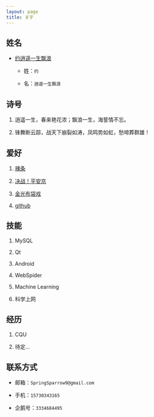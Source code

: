 ```yaml
---
layout: page 
title: 关于
---
```


## 姓名

- [约逍遥一生飘浪](https://music.163.com/#/song?id=551337306)
  
  - 姓：`约`
  
  - 名：`逍遥一生飘浪`

## 诗号

1. 逍遥一生，春来艳花浓；飘浪一生，海誓情不忘。

2. 锋舞断云踪，战天下崩裂如涛，凤鸣势如虹，愁啼葬群雄！

## 爱好

1. [辣条](http://www.weilongshipin.com/)

2. [决战！平安京](http://moba.163.com/index.html)

3. [金光布袋戏](https://www.bilibili.com/bangumi/media/md25632727)

4. [github](https://github.com/)

## 技能
1. MySQL

2. Qt

3. Android

4. WebSpider

5. Machine Learning

6. 科学上网

## 经历 
1. CQU

2. 待定...

## 联系方式
- 邮箱：`SpringSparrow9@gmail.com`

- 手机：`15730343165`

- 企鹅号：`3334684495`
